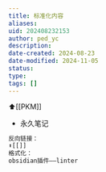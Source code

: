 ```yaml
---
title: 标准化内容
aliases: 
uid: 202408232153
author: ped_yc
description: 
date-created: 2024-08-23
date-modified: 2024-11-05
status: 
type: 
tags: []
---
```


⬆[[PKM]]

- 永久笔记

```Javascript
反向链接：
⬆[[]]
格式化：
obsidian插件——linter
```
